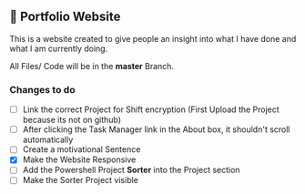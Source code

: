 ## 🪪 Portfolio Website

This is a website created to give people an insight into what I have done and what I am currently doing.

All Files/ Code will be in the **master** Branch.

### Changes to do 
- [ ] Link the correct Project for Shift encryption (First Upload the Project because its not on github)
- [ ] After clicking the Task Manager link in the About box, it shouldn't scroll automatically
- [ ] Create a motivational Sentence
- [X] Make the Website Responsive
- [ ] Add the Powershell Project **Sorter** into the Project section
- [ ] Make the Sorter Project visible
